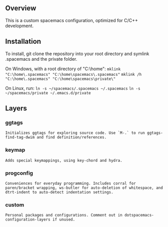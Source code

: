 ## Overview
This is a custom spacemacs configuration, optimized for C/C++ development.

## Installation 
To install, git clone the repository into your root directory and symlink .spacemacs and the private folder. 

On Windows, with a root directory of "C:\home":
`mklink "C:\home\.spacemacs" "C:\home\spacemacs\.spacemacs"`
`mklink /h "C:\home\.spacemacs" "C:\home\spacemacs\private\"`

On Linux, run: 
`ln -s ~/spacemacs/.spacemacs ~/.spacemacs`
`ln -s ~/spacemacs/private ~/.emacs.d/private`

## Layers 
### ggtags
    Initializes ggtags for exploring source code. Use `M-.` to run ggtags-find-tag-dwim and find definition/references.
### keymap
    Adds special keymappings, using key-chord and hydra.
### progconfig
    Conveniences for everyday programming. Includes corral for paren/bracket wrapping, ws-butler for auto-deletion of whitespace, and dtrt-indent to auto-detect indentation settings.
### custom    
    Personal packages and configurations. Comment out in dotspacemacs-configuration-layers if unused.